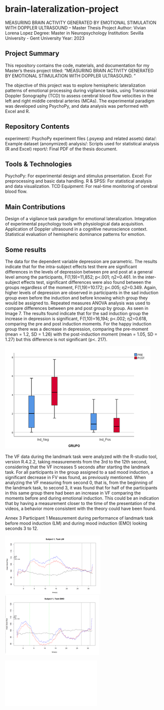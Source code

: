 # brain-lateralization-project

MEASURING BRAIN ACTIVITY GENERATED BY EMOTIONAL STIMULATION WITH DOPPLER ULTRASOUND – Master Thesis Project
Author: Vivian Lorena Lopez
Degree: Master in Neuropsychology
Institution: Sevilla University - Gent University
Year: 2023

## Project Summary
This repository contains the code, materials, and documentation for my Master’s thesis project titled:
“MEASURING BRAIN ACTIVITY GENERATED BY EMOTIONAL STIMULATION WITH DOPPLER ULTRASOUND. ”

The objective of this project was to explore hemispheric lateralization patterns of emotional processing during vigilance tasks, using Transcranial Doppler Sonography (TCD) to assess cerebral blood flow velocities in the left and right middle cerebral arteries (MCAs). The experimental paradigm was developed using PsychoPy, and data analysis was performed with Excel and R.

## Repository Contents
experiment/: PsychoPy experiment files (.psyexp and related assets)
data/: Example dataset (anonymized)
analysis/: Scripts used for statistical analysis (R and Excel)
report/: Final PDF of the thesis document.

## Tools & Technologies
PsychoPy: For experimental design and stimulus presentation.
Excel: For preprocessing and basic data handling.
R & SPSS: For statistical analysis and data visualization.
TCD Equipment: For real-time monitoring of cerebral blood flow.

## Main Contributions
Design of a vigilance task paradigm for emotional lateralization.
Integration of experimental psychology tools with physiological data acquisition.
Application of Doppler ultrasound in a cognitive neuroscience context.
Statistical evaluation of hemispheric dominance patterns for emotion.

## Some results

The data for the dependent variable depression are parametric. The results indicate that for the intra-subject effects test there are significant differences in the levels of depression between pre and post at a general level among the participants, F(1,19)=11,852; p<.001; η2=0.461. In the inter-subject effects test, significant differences were also found between the groups regardless of the moment, F(1,19)=10.172; p<.005; η2=0.349. Again, higher levels of depression are observed in participants in the sad induction group even before the induction and before knowing which group they would be assigned to. Repeated measures ANOVA analysis was used to compare differences between pre and post group by group. As seen in Image 7. The results found indicate that for the sad induction group the increase in depression is significant, F(1,10)=16,194; p<.002; η2=0.618, comparing the pre and post induction moments. For the happy induction group there was a decrease in depression, comparing the pre-moment (mean = 1.2, SD = 1.26) with the post-induction moment (mean = 1.05, SD = 1.27) but this difference is not significant (p<. 217).

![Image 7](figures/Imagen1.png)

  
The VF data during the landmark task were analyzed with the R-studio tool, version R.4.2.2, taking measurements from the 3rd to the 12th second, considering that the VF increases 5 seconds after starting the landmark task. For all participants in the group assigned to a sad mood induction, a significant decrease in FV was found, as previously mentioned. When analyzing the VF measuring from second 0, that is, from the beginning of the landmark task, to second 3, it was found that for half of the participants in this same group there had been an increase in VF comparing the moments before and during emotional induction. This could be an indication that by having a measurement closer to the time of the presentation of the videos, a behavior more consistent with the theory could have been found. 

Annex 3
Participant 1
Measurement during performance of landmark task before mood induction (LM) and during mood induction (EMO) looking seconds 3 to 12.

![Image ](figures/Imagen2.png)
![Image ](figures/Imagen3.png)




![Read summary](TFM_Lorena2023.pdf)










